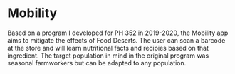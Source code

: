 # Mobility
Based on a program I developed for PH 352 in 2019-2020, the Mobility app aims to mitigate the effects of Food Deserts. The user can scan a barcode at the store and will learn nutritional facts and recipies based on that ingredient. The target population in mind in the original program was seasonal farmworkers but can be adapted to any population. 
